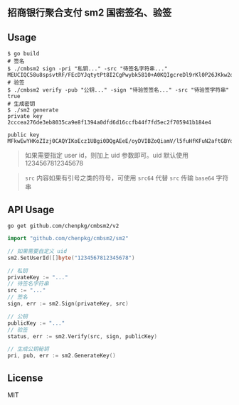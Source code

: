## 招商银行聚合支付 sm2 国密签名、验签

## Usage

```shell
$ go build
# 签名
$ ./cmbsm2 sign -pri "私钥..." -src "待签名字符串..."
MEUCIQC58u8spsvtRF/FEcDYJqtytPt8I2CgPwybk5810+A0KQIgcreDl9rKl0P26JKkw2qA6ALsiiYBQr1xlwhrbv+l284=
# 验签
$ ./cmbsm2 verify -pub "公钥..." -sign "待验签签名..." -src "待验签字符串"
true
# 生成密钥
$ ./sm2 generate
private key
2cccea276de3eb8035ca9e8f1394a0dfd6d16ccfb44f7fd5ec2f705941b184e4

public key
MFkwEwYHKoZIzj0CAQYIKoEcz1UBgi0DQgAEeE/oyDVIBZoQiamV/l5fuHfKFuN2aftGBYd3g7gZM+g52xHZBekFljyrcaGw+ZwnUB1tsIGOLZ3KaaVM4tub9Q==
```

> 如果需要指定 user id，则加上 uid 参数即可。uid 默认使用 1234567812345678

> `src` 内容如果有引号之类的符号，可使用 `src64` 代替 `src` 传输 `base64` 字符串

## API Usage

```shell
go get github.com/chenpkg/cmbsm2/v2
```

```go
import "github.com/chenpkg/cmbsm2/sm2"

// 如果需要自定义 uid
sm2.SetUserId([]byte("1234567812345678")

// 私钥
privateKey := "..."
// 待签名字符串
src := "..."
// 签名
sign, err := sm2.Sign(privateKey, src)

// 公钥
publicKey := "..."
// 验签
status, err := sm2.Verify(src, sign, publicKey)

// 生成公钥秘钥
pri, pub, err := sm2.GenerateKey()
```

## License

MIT
